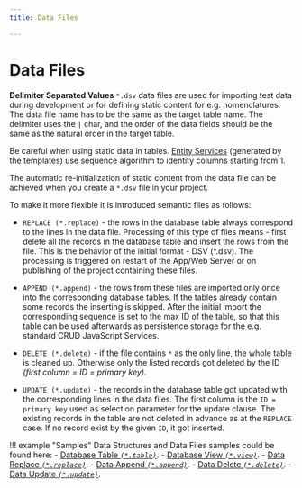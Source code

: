 ```yaml
---
title: Data Files

---
```


Data Files
===


**Delimiter Separated Values** `*.dsv` data files are used for importing test data during development or for defining static content for e.g. nomenclatures. The data file name has to be the same as the target table name. The delimiter uses the `|` char, and the order of the data fields should be the same as the natural order in the target table.

Be careful when using static data in tables. [Entity Services](../../concepts/entity-service) (generated by the templates) use sequence algorithm to identity columns starting from 1.

The automatic re-initialization of static content from the data file can be achieved when you create a `*.dsv` file in your project.

To make it more flexible it is introduced semantic files as follows:

* `REPLACE (*.replace)` - the rows in the database table always correspond to the lines in the data file. Processing of this type of files means - first delete all the records in the database table and insert the rows from the file. This is the behavior of the initial format - DSV (*.dsv). The processing is triggered on restart of the App/Web Server or on publishing of the project containing these files.

* `APPEND (*.append)` - the rows from these files are imported only once into the corresponding database tables. If the tables already contain some records the inserting is skipped. After the initial import the corresponding sequence is set to the max ID of the table, so that this table can be used afterwards as persistence storage for the e.g. standard CRUD JavaScript Services.

* `DELETE (*.delete)` - if the file contains `*` as the only line, the whole table is cleaned up. Otherwise only the listed records got deleted by the ID _(first column = ID = primary key)_.

* `UPDATE (*.update)` - the records in the database table got updated with the corresponding lines in the data files. The first column is the `ID = primary key` used as selection parameter for the update clause. The existing records in the table are not deleted in advance as at the `REPLACE` case. If no record exist by the given `ID`, it got inserted.


!!! example "Samples"
    Data Structures and Data Files samples could be found here:
    - [Database Table _`(*.table)`_](https://github.com/eclipse/dirigible/blob/master/modules/database/database-data-structures/src/test/resources/orders.table).
    - [Database View _`(*.view)`_](https://github.com/eclipse/dirigible/blob/master/modules/database/database-data-structures/src/test/resources/orders.view).
    - [Data Replace _`(*.replace)`_](https://github.com/eclipse/dirigible/blob/master/modules/database/database-data-structures/src/test/resources/orders.replace).
    - [Data Append _`(*.append)`_](https://github.com/eclipse/dirigible/blob/master/modules/database/database-data-structures/src/test/resources/orders.append).
    - [Data Delete _`(*.delete)`_](https://github.com/eclipse/dirigible/blob/master/modules/database/database-data-structures/src/test/resources/orders.delete).
    - [Data Update _`(*.update)`_](https://github.com/eclipse/dirigible/blob/master/modules/database/database-data-structures/src/test/resources/orders.update).
